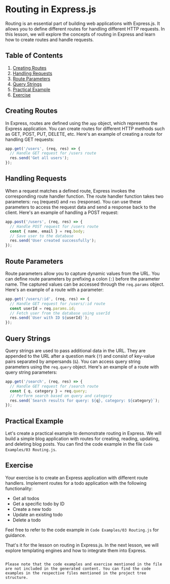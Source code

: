 # Routing in Express.js

Routing is an essential part of building web applications with Express.js. It allows you to define different routes for handling different HTTP requests. In this lesson, we will explore the concepts of routing in Express and learn how to create routes and handle requests.

## Table of Contents
1. [Creating Routes](#creating-routes)
2. [Handling Requests](#handling-requests)
3. [Route Parameters](#route-parameters)
4. [Query Strings](#query-strings)
5. [Practical Example](#practical-example)
6. [Exercise](#exercise)

## Creating Routes

In Express, routes are defined using the `app` object, which represents the Express application. You can create routes for different HTTP methods such as GET, POST, PUT, DELETE, etc. Here's an example of creating a route for handling GET requests:

```javascript
app.get('/users', (req, res) => {
  // Handle GET request for /users route
  res.send('Get all users');
});
```

## Handling Requests

When a request matches a defined route, Express invokes the corresponding route handler function. The route handler function takes two parameters: `req` (request) and `res` (response). You can use these parameters to access the request data and send a response back to the client. Here's an example of handling a POST request:

```javascript
app.post('/users', (req, res) => {
  // Handle POST request for /users route
  const { name, email } = req.body;
  // Save user to the database
  res.send('User created successfully');
});
```

## Route Parameters

Route parameters allow you to capture dynamic values from the URL. You can define route parameters by prefixing a colon (`:`) before the parameter name. The captured values can be accessed through the `req.params` object. Here's an example of a route with a parameter:

```javascript
app.get('/users/:id', (req, res) => {
  // Handle GET request for /users/:id route
  const userId = req.params.id;
  // Fetch user from the database using userId
  res.send(`User with ID ${userId}`);
});
```

## Query Strings

Query strings are used to pass additional data in the URL. They are appended to the URL after a question mark (`?`) and consist of key-value pairs separated by ampersands (`&`). You can access query string parameters using the `req.query` object. Here's an example of a route with query string parameters:

```javascript
app.get('/search', (req, res) => {
  // Handle GET request for /search route
  const { q, category } = req.query;
  // Perform search based on query and category
  res.send(`Search results for query: ${q}, category: ${category}`);
});
```

## Practical Example

Let's create a practical example to demonstrate routing in Express. We will build a simple blog application with routes for creating, reading, updating, and deleting blog posts. You can find the code example in the file `Code Examples/03 Routing.js`.

## Exercise

Your exercise is to create an Express application with different route handlers. Implement routes for a todo application with the following functionality:
- Get all todos
- Get a specific todo by ID
- Create a new todo
- Update an existing todo
- Delete a todo

Feel free to refer to the code example in `Code Examples/03 Routing.js` for guidance.

That's it for the lesson on routing in Express.js. In the next lesson, we will explore templating engines and how to integrate them into Express.

```

Please note that the code examples and exercise mentioned in the file are not included in the generated content. You can find the code examples in the respective files mentioned in the project tree structure.
